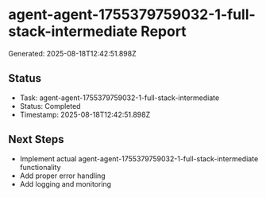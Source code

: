 # agent-agent-1755379759032-1-full-stack-intermediate Report

Generated: 2025-08-18T12:42:51.898Z

## Status
- Task: agent-agent-1755379759032-1-full-stack-intermediate
- Status: Completed
- Timestamp: 2025-08-18T12:42:51.898Z

## Next Steps
- Implement actual agent-agent-1755379759032-1-full-stack-intermediate functionality
- Add proper error handling
- Add logging and monitoring
